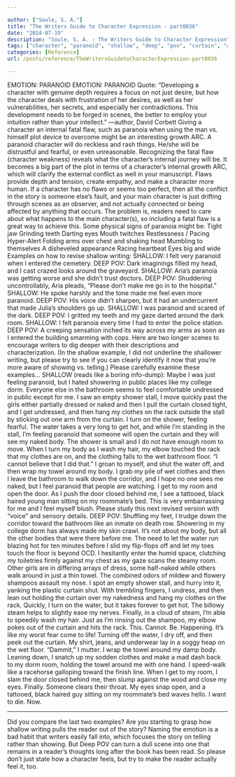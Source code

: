 ```yaml
---

author: ["Soule, S. A."]
title: "The Writers Guide to Character Expression - part0036"
date: "2024-07-19"
description: "Soule, S. A. - The Writers Guide to Character Expression"
tags: ["character", "paranoid", "shallow", "deep", "pov", "curtain", "around", "feel", "room", "body", "flaw", "please", "like", "get", "clothes", "water", "scene", "paranoia", "make", "reader", "eye", "see", "bathroom", "shower", "stall"]
categories: [Reference]
url: /posts/reference/TheWritersGuidetoCharacterExpression-part0036

---
```



EMOTION: PARANOID
EMOTION: PARANOID
Quote: “Developing a character with genuine depth requires a focus on not just desire, but how the character deals with frustration of her desires, as well as her vulnerabilities, her secrets, and especially her contradictions. This development needs to be forged in scenes, the better to employ your intuition rather than your intellect.” —author, David Corbett
Giving a character an internal fatal flaw, such as paranoia when using the man vs. himself plot device to overcome might be an interesting growth ARC. A paranoid character will do reckless and rash things. He/she will be distrustful and fearful, or even unreasonable.
Recognizing the fatal flaw (character weakness) reveals what the character’s internal journey will be. It becomes a big part of the plot in terms of a character’s internal growth ARC, which will clarify the external conflict as well in your manuscript.
Flaws provide depth and tension, create empathy, and make a character more human. If a character has no flaws or seems too perfect, then all the conflict in the story is someone else’s fault, and your main character is just drifting through scenes as an observer, and not actually connected or being affected by anything that occurs. The problem is, readers need to care about what happens to the main character(s), so including a fatal flaw is a great way to achieve this.
Some physical signs of paranoia might be:
Tight jaw
Grinding teeth
Darting eyes
Mouth twitches
Restlessness / Pacing
Hyper-Alert
Folding arms over chest and shaking head
Mumbling to themselves
A disheveled appearance
Racing heartbeat
Eyes big and wide
Examples on how to revise shallow writing:
SHALLOW: I felt very paranoid when I entered the cemetery.
DEEP POV: Dark imaginings filled my head, and I cast crazed looks around the graveyard.
SHALLOW: Aria’s paranoia was getting worse and she didn’t trust doctors.
DEEP POV: Shuddering uncontrollably, Aria pleads, “Please don’t make me go in to the hospital.”
SHALLOW: He spoke harshly and the tone made me feel even more paranoid.
DEEP POV: His voice didn’t sharpen, but it had an undercurrent that made Julia’s shoulders go up.
SHALLOW: I was paranoid and scared of the dark.
DEEP POV: I gritted my teeth and my gaze darted around the dark room.
SHALLOW: I felt paranoia every time I had to enter the police station.
DEEP POV: A creeping sensation inched its way across my arms as soon as I entered the building smarming with cops.
Here are two longer scenes to encourage writers to dig deeper with their descriptions and characterization. (In the shallow example, I did not underline the shallower writing, but please try to see if you can clearly identify it now that you’re more aware of showing vs. telling.)
Please carefully examine these examples…
SHALLOW (reads like a boring info-dump):
Maybe I was just feeling paranoid, but I hated showering in public places like my college dorm. Everyone else in the bathroom seems to feel comfortable undressed in public except for me.
I saw an empty shower stall, I move quickly past the girls either partially dressed or naked and then I pull the curtain closed tight, and I get undressed, and then hang my clothes on the rack outside the stall by sticking out one arm from the curtain. I turn on the shower, feeling fearful. The water takes a very long to get hot, and while I’m standing in the stall, I’m feeling paranoid that someone will open the curtain and they will see my naked body.
The shower is small and I do not have enough room to move. When I turn my body as I wash my hair, my elbow touched the rack that my clothes are on, and the clothing falls to the wet bathroom floor.
“I cannot believe that I did that.” I groan to myself, and shut the water off, and then wrap my towel around my body.
I grab my pile of wet clothes and then I leave the bathroom to walk down the corridor, and I hope no one sees me naked, but I feel paranoid that people are watching. I get to my room and open the door. As I push the door closed behind me, I see a tattooed, black haired young man sitting on my roommate’s bed. This is very embarrassing for me and I feel myself blush.
Please study this next revised version with “voice” and sensory details.
DEEP POV:
Shuffling my feet, I trudge down the corridor toward the bathroom like an inmate on death row. Showering in my college dorm has always made my skin crawl. It’s not about my body, but all the other bodies that were there before me. The need to let the water run blazing hot for ten minutes before I slid my flip-flops off and let my toes touch the floor is beyond OCD.
I hesitantly enter the humid space, clutching my toiletries firmly against my chest as my gaze scans the steamy room. Other girls are in differing arrays of dress, some half-naked while others walk around in just a thin towel. The combined odors of mildew and flowery shampoos assault my nose.
I spot an empty shower stall, and hurry into it, yanking the plastic curtain shut. With trembling fingers, I undress, and then lean out holding the curtain over my nakedness and hang my clothes on the rack. Quickly, I turn on the water, but it takes forever to get hot. The billowy steam helps to slightly ease my nerves.
Finally, in a cloud of steam, I’m able to speedily wash my hair. Just as I’m rinsing out the shampoo, my elbow pokes out of the curtain and hits the rack.
This. Cannot. Be. Happening. It’s like my worst fear come to life!
Turning off the water, I dry off, and then peek out the curtain. My shirt, jeans, and underwear lay in a soggy heap on the wet floor.
“Dammit,” I mutter.
I wrap the towel around my damp body. Leaning down, I snatch up my sodden clothes and make a mad dash back to my dorm room, holding the towel around me with one hand. I speed-walk like a racehorse galloping toward the finish line.
When I get to my room, I slam the door closed behind me, then slump against the wood and close my eyes. Finally.
Someone clears their throat. My eyes snap open, and a tattooed, black haired guy sitting on my roommate’s bed waves hello.
I want to die. Now.
***
Did you compare the last two examples? Are you starting to grasp how shallow writing pulls the reader out of the story?
Naming the emotion is a bad habit that writers easily fall into, which focuses the story on telling rather than showing. But Deep POV can turn a dull scene into one that remains in a reader’s thoughts long after the book has been read. So please don’t just state how a character feels, but try to make the reader actually feel it, too.
